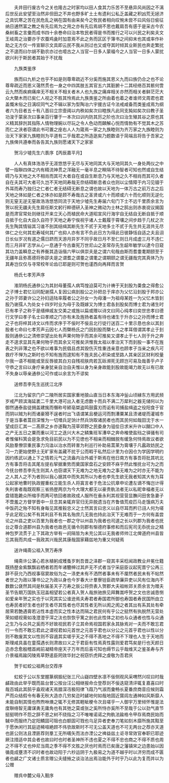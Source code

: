 <!-- { "loadSidebar": true } -->
　　夫井田行废古今之关也隆古之时家均以田人食其力乐苦不至悬异风尚因之不漓后世反此安望至治然非但田之不井也野多旷土土有遗利公私乏盖藏之积凶荒无拯济之具饥寒之苦在民危乱之祸在国有由来矣今之牧民者相向叹惋未尝不曰风俗日偷征纳日逋然富之教之有先后焉为之用之亦有先后焉胡不思也戴肩吾有感于是采古今农桑树畜之言彚而成书四十余巻命曰治本牧民者得是书而推行之可以兴民之利矣夫文王岐周之治要亦于农蚕鸡彘时加意焉不此之务而区区于簿书之间抑末也其或率作补助之无方仅一传宣聊示文具即云民不我从则过也又或夺其时倾其业斯民也奔走繁扰之不遑而曰尔胡不勤农亦过也噫古之人当官一日多人蒙福今之人当官一日多人蒙扰欲兴利于斯民者其始于不扰哉

　　九族类鉴序

　　族而曰九析之也乎不如是则尊卑疏近不分奚而施其恩义九而曰族仍合之也不论尊卑疏近而恩义蔼然贯也一身之中四其肢五其官五六其脏腑十二其经络百其骸何啻云九然而疾痾痛痒无不相关不相关者木人也九族之痛痒相关亦然而相关者鲜茫茫大众大槩木而已矣仁人视之不胜其怜焉此九族类鉴之所由着也着之者谁师文周君也君盖慨末俗之日漓叹同气之不辑以家为型陶冶六宇援古证今法戒咸备而类鉴成焉为纲者六为目者五十有八首曰立宗壸阈以内秩如矣次曰睦族凡此同支肫如矣次曰教子圣功浚于蒙泉次曰事亲百行肇于一本次曰训内防其厉之阶也次曰治生殖其谷之原也其义精其辞剀其指陈人情物理婉以尽玩之令人色动而頥解心悦而情勃有不觉其木之苏而仁之浃者窃谓此书可置之座右人人为箴焉一家之九族睦则为齐万家之九族睦则为治天下家家九族睦则为平道有二乎哉君之所造逖矣乃题数语于简端且将告于吾家之九族俾共遵奉而各告其九族则愿诸天下之家家

　　贺冯少墟先生六袠序【丙辰嘉平月】

　　人人有真体浩浩乎无涯悠悠乎无尽与天地同其大与天地同其久一身处两仪之中譬一指聨四体之内有精流神贯之浑融无一毫半息之睽隔不待智者可知也然或自生结碍乃与天地之大不相肖而其可大者自在或自生断息乃与天地之久不相肖而其可久者自在夫其可大者可久岂不天地同寿哉无奈结碍断息者众也则以尘情障于内习见锢于外耳而寿乃独归之仁者仁者无结碍无断息之谓也故以天地为一体万古之前万古之后天地之体如是仁者之体亦如是顾不寿哉古之圣贤或六十而顺或六十而化顺则无逆化则无窒无逆无窒故浩浩悠悠同流于天地少墟先生寿届六旬门下士不远千里质余言为贺以祝无疆夫先生肩任斯文躬行粹德研入圣神之微动为士林之鹄出则赤衷谠议揭国是而肃官常处则继往开来立天心而植民命大道昭宣风行海宇自无结自无断自抵于顺自抵于化自大自久自符于天地之寿宁俟祝乎诸人士戴履于霄壤之间步趋于几杖之次先生陶其情镕其习谁不剖其结缉其断先生不贰于天地多士不贰于先生共无涯共无尽体仁之化何其宏寿域何其广也抑人亦有言不负此日方为得此日彼静恬自适之夫且诩日长似岁况有道之儒日跻而天游月异岁不同乎故日月不至仁则日月成虚三月不违仁而三月非旷志学从心一息通于今古垂宪万世尼山之圣常存先生龆年敏学以逮今日窥其功力盖瞬息之有养衡其造诣偕六甲以俱崇夫是之谓六旬哉由斯而耆耋耄期颐至于无疆年且弥髙德将弥卲夫是之谓耆之谓耋之谓耄之谓期颐之谓无疆哉完其真体乃为其寿岂仅仅与寻常校年论齿已耶是则可贺也谨西向再拜而言贺

　　杨氏七孝芳声序

　　淮阴杨氏通叅公为其封母董孺人病笃惶迫莫可为计祷于天刲股为羮食之得愈公之子博士君忆沿同配谢孺人复因公病刲股公之孙把总于庠亦为父忆沿刲股于邦亦公之孙于郊妻许公之孙妇适陆率履者公之孙女一为母潘一为祖母某姓一为父忆木皆刲股乃谢孺人为处女十四岁时业为母于及既嫁又为博士君各刲股矣而博士君为诸生时已有孝子之称于是缙绅戚友交美之或旌以扁或赠以诗文曰同心纯孝曰奕世忠孝曰德行文学曰孝子名士曰孝顺之门亦有未及旌扬者盖有待也诸生于升亦公之孙而博士君之子也将梓其诗文以传而求序于不佞时不佞且北行徒行送百二十里示恳也余以其刲股者七命曰七孝芳声云因七人而槩杨氏之门因刲股而槩七人之孝耳借谓其孝止于刲股则通叅公之清修崇望出处有声果何物乎而其余可推矣又谓孝止于七人则于升之奔走不遑求显其先果何物乎而其余又可推矣洪惟我太祖以孝治天下而刲股一事不在旌表之列非薄之也不欲以难事为民倡且虑其毁伤灭性重违亲意也顾孝子当亲之疾凡可救疗不惮为之斯时也不知有旌而遑知有不旌夫民心积染或至路人其亲区区财利校量尔我一语不相能或至反唇彼其白刃自残视肤肉若瓦砾濒死无顾岂可易及哉善乎卢子守恭之言曰以身疗亲身犹亲自治自夫惟以身为亲身故能刲股故能竭力故无以有已故不失身以辱亲通叅公可作或以余言为不谬矣

　　送修吾李先生巡抚江北序

　　江北为留京门户二陵所居实国家重地狼山直当日本东海冲釡山顷縁东方用武频岁戒严顾滨海延袤二千里大港可出入者无虑数十而兵不满二万犀利之器无储何以为御然通泰盐徒拥盖建旄而僭称号颍亳桀盗鸣鼓露刃而诟有司捕盐缉盗之役阳食于官而阴以贼为利而诸豪猾不逞者时出飞语谓某且梗运河而剽漕粟某且溃诸堤而灌城市于是当事者蒿目深惟为一切増兵足饷计然兵饷取诸民者也而其民何如哉田沈于水一望成巨汇其一二髙原之乡亦遂鞠为茂草郊野之民委身为驵侩日求米升许以餬口中人之产无五日之粟而重以河工之迭兴大木之鳞集班军漕卒之奔命榷使盐珰之驿骚有司者惟催科箕会是急求免目前民以为不见徳也不相亲而相雠脱有缓急何恃焉故议者欲风励羣僚崇重民事力沟洫以治水而转害为利巡行补助易蒿莱为膏壤于凡蠧政妨民之习一力更始使野土无旷家有盖藏不扰于公而暇于私然后计里为仓因仓为学因学明约因约练武以通上下之情若元气之流盎内治外威于斯焉在他日南方有事吾将批其吭北方有事吾将击其尾左提右挈据重势而奠国家盘石之安顾不庥乎然此惟抚台可为之而今抚台修吾李先生则其人也窃谓天下无难为之地无难为之事无难为之时亦无不能为之人其人之不为者则以我心据其中而失其所以为者也李先生欲无我者知其大有为耳公起家地曹时执政握重权立能生杀人将寘言者于危法公抗章申论遭左谪不悔岂计得失利害者哉既观察三省扬歴两京为今大理大都无以豪贵骫法者无以私昵幸福者无以盘错卼臲众所缩手而两可依回者故政成人服所在垂永利其视营营显膴问田舍急妻子不啻羞之方督学晋中一旦念其亲辄弃官归无异脱遗当在齐鲁值荒疫匹马走饿病万夫中饭药之殆不知有身每见其推毂忠义之士然其言曰忠义以自尽耳而矜已诩人何为嗟乎此足观公矣不有其利且不有其名殆庶几无我也持此治天下无难而于一方何有盖尝论之州县之吏以百里为我者也一郡之守以州县为我者也司道之长以列郡为我者也抚台之尊合道郡州县为我者也故邑无循令则郡有惭德府事修和而后宪司无忝抚台之精神包罗流贯于上下其政方举有一阏隔皆为未充公其以无我者师帅江北俾道府州县皆忘其我而共成一我政其兴哉民其康哉国家藉兹地为重又何疑焉

　　送许绳斋公祖入贺万寿序

　　绳斋许公湛心若氷植躬成矱蚤岁刺吾晋之泽郡一窥其丰采稔闻政教业弁冕仕籍既扬歴金紫飘飘岩栖者若而年诸簪绅过其庐无不式者当宁采庭臣议起宪晋宁公再三辞不获允乃西视事宿窦故俗为之一涤吏未有不洒然者事未有不厘然者民未有不帖然者世之为政以簿书公之为政以身也今岁春大计羣寮铨臣疏举廉异吏以风有位海内不数数公褎然其间是秋届圣天子万寿之辰公将赍表入贺郡大夫祖帐郊关质余言为赠夫圣节告期万国执玉冠盖相望若公者真入贺人哉旅驰旅见拜舞嵩呼贺之文也忠诚恳恻如爱亲年贺之实也于以究其实公谁逊焉夫寿君者寿国君所御也寿国者寿民国所由立也寿民者好生者也好生者尽其性者也尽其性者无所以阂之阂之者其出有系其处有牵居荣若艶遇膏若沾性本虚而实之性本达而隔之君民何有乎公之挺然有执脱然无营处荣如蜡视膏如凂澄澄乎滓之汰也恢恢乎篱之剖也此性体之初也与众通者也性与众通之生乃与众共之奚而不好故视民若子立其命焉视国若家永其脉焉对一夫而不敢忘君行一令而不敢忘君此之谓视君如元首世之元首乎君也以分公之元首乎君也以性以分则不敢废其文以性则不容遏其实嗟乎天之不得不髙地之不得不下理也人生于天地而斯理咸具虽在童孺遇长则肃故曰义之于君臣有性焉真性露则爱君笃矣是行也天颜日迩赤念愈殷稽首阙前凝精帝座天子万年而后喜可知也缛节云乎哉维天之鉴圣寿与齐介景福焉踰冈陵焉草野逺臣罔效华封之祝窃忻虎拜之虔敬为吾君庆

　　贺于虹蛟公祖两台交荐序

　　虹蛟于公以东堂握篆纲振纪张三尺山嶷四壁氷凛不佞侧观风采喟然兴叹曰时哉鹾政由此举乎既而盐台曽公按台汪公相继报命佥登荐剡不佞迭窥清评辄复嘉喜曰时哉百城此其鹄乎盍观诸天焉腊深冱极阳律飞葭乃气淑而彚畅长夏番庶商音应候则霜严而众结假令有春无秋大造亦几穷矣迩时鹾地何如哉地固近寳闾左通神如风斯靡人未能自制其情也煦煦咻燠之辄不无修其睚眦梗令次且嗟乎一人御宇万里倾怀惟是法度聨络智无庸谋勇无庸角也有其弛之莫或张之奚所恃亦奚所不至哉于公以劲气直节挺挺明作不怨之辞不恩之树不绕指之习不唯唯诺诺之拘骫法踰格令甲存焉商民始而駴中而服终乃定阳鱎固可阻也白额固可戮也乌足异者吏奉刀笔如刻木靡所施其黠至于愿休闲行其庭迹稀喧絶顾不伟欤故斯时不可无公盖天道也不可无两台之荐亦天道也匪公则法且湮匪荐则羣工无所嚆矢而法亦湮公之禆益兹土讵寻常效官奉职已耶迹厥注措适中其会者也故曰时也时者圣神所不违也夏之不得不忠也商之不得不质也周之不得不丈也仲尼当周之季不得不文胜之厌也时焉而已矣唐之藩镇宋之边患始以因循竟成壅溃不识时者也故动阳于六杪运阴于九极易之为道不越乎时以济穷而成不匮者也鹾之广文诸士质言赠公夫缝掖之谈治法出焉治能外于时乎乃以此为复而并以为公赠

　　赠呉中麓父母入觐序

